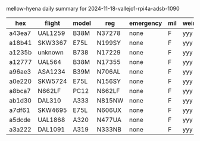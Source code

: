 mellow-hyena daily summary for 2024-11-18-vallejo1-rpi4a-adsb-1090

|hex|flight|model|reg|emergency|mil|weirdo|
|--|--|--|--|--|--|--|
|a43ea7|UAL1259|B38M|N37278|none|F|yyy|
|a18b41|SKW3367|E75L|N199SY|none|F|yyy|
|a1235b|unknown|B738|N17229|none|F|yyy|
|a12777|UAL564|B38M|N17355|none|F|yyy|
|a96ae3|ASA1234|B39M|N706AL|none|F|yyy|
|a0e220|SKW5724|E75L|N156SY|none|F|yyy|
|a8bca7|N662LF|PC12|N662LF|none|F|yyy|
|ab1d30|DAL310|A333|N815NW|none|F|yyy|
|a7df61|SKW4695|E75L|N606UX|none|F|yyy|
|a5dcde|UAL1868|A320|N477UA|none|F|yyy|
|a3a222|DAL1091|A319|N333NB|none|F|yyy|
